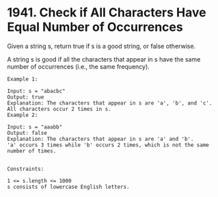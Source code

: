 # 1941. Check if All Characters Have Equal Number of Occurrences

Given a string s, return true if s is a good string, or false otherwise.

A string s is good if all the characters that appear in s have the same number of occurrences (i.e., the same frequency).


```
Example 1:

Input: s = "abacbc"
Output: true
Explanation: The characters that appear in s are 'a', 'b', and 'c'. All characters occur 2 times in s.
Example 2:

Input: s = "aaabb"
Output: false
Explanation: The characters that appear in s are 'a' and 'b'.
'a' occurs 3 times while 'b' occurs 2 times, which is not the same number of times.


Constraints:

1 <= s.length <= 1000
s consists of lowercase English letters.
```